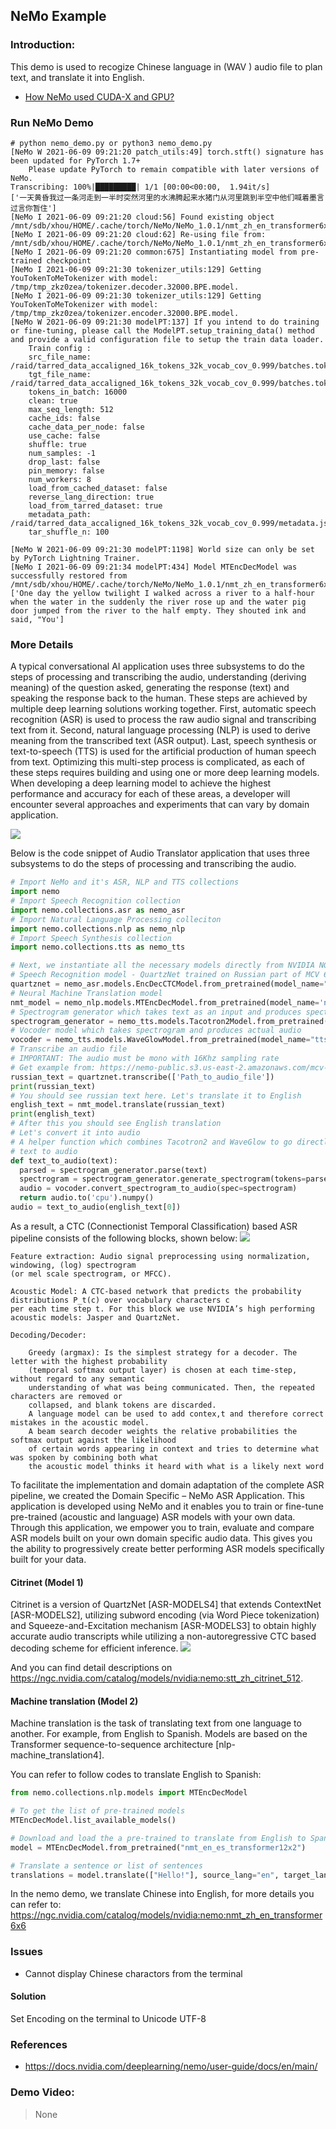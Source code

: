 ## NeMo Example
### Introduction:
This demo is used to recogize Chinese language in (WAV ) audio file to plan text, and translate it into English.

* [How NeMo used CUDA-X and GPU?](https://github.com/charleshardy/GPU-WRLinux/blob/main/3_Software/4_Toolkit_SDK/CUDA-X/README.md#how-does-nemo-toolkit-invoke-cuda-and-gpu)

### Run NeMo Demo
```
# python nemo_demo.py or python3 nemo_demo.py
[NeMo W 2021-06-09 09:21:20 patch_utils:49] torch.stft() signature has been updated for PyTorch 1.7+
    Please update PyTorch to remain compatible with later versions of NeMo.
Transcribing: 100%|█████████| 1/1 [00:00<00:00,  1.94it/s]
['一天黄昏我过一条河走到一半时突然河里的水沸腾起来水猪门从河里跳到半空中他们喊着墨言过言你暂住']
[NeMo I 2021-06-09 09:21:20 cloud:56] Found existing object /mnt/sdb/xhou/HOME/.cache/torch/NeMo/NeMo_1.0.1/nmt_zh_en_transformer6x6/eff3792e6f4420ba83436be889e92d79/nmt_zh_en_transformer6x6.nemo.
[NeMo I 2021-06-09 09:21:20 cloud:62] Re-using file from: /mnt/sdb/xhou/HOME/.cache/torch/NeMo/NeMo_1.0.1/nmt_zh_en_transformer6x6/eff3792e6f4420ba83436be889e92d79/nmt_zh_en_transformer6x6.nemo
[NeMo I 2021-06-09 09:21:20 common:675] Instantiating model from pre-trained checkpoint
[NeMo I 2021-06-09 09:21:30 tokenizer_utils:129] Getting YouTokenToMeTokenizer with model: /tmp/tmp_zkz0zea/tokenizer.decoder.32000.BPE.model.
[NeMo I 2021-06-09 09:21:30 tokenizer_utils:129] Getting YouTokenToMeTokenizer with model: /tmp/tmp_zkz0zea/tokenizer.encoder.32000.BPE.model.
[NeMo W 2021-06-09 09:21:30 modelPT:137] If you intend to do training or fine-tuning, please call the ModelPT.setup_training_data() method and provide a valid configuration file to setup the train data loader.
    Train config : 
    src_file_name: /raid/tarred_data_accaligned_16k_tokens_32k_vocab_cov_0.999/batches.tokens.16000._OP_1..144_CL_.tar
    tgt_file_name: /raid/tarred_data_accaligned_16k_tokens_32k_vocab_cov_0.999/batches.tokens.16000._OP_1..144_CL_.tar
    tokens_in_batch: 16000
    clean: true
    max_seq_length: 512
    cache_ids: false
    cache_data_per_node: false
    use_cache: false
    shuffle: true
    num_samples: -1
    drop_last: false
    pin_memory: false
    num_workers: 8
    load_from_cached_dataset: false
    reverse_lang_direction: true
    load_from_tarred_dataset: true
    metadata_path: /raid/tarred_data_accaligned_16k_tokens_32k_vocab_cov_0.999/metadata.json
    tar_shuffle_n: 100
    
[NeMo W 2021-06-09 09:21:30 modelPT:1198] World size can only be set by PyTorch Lightning Trainer.
[NeMo I 2021-06-09 09:21:34 modelPT:434] Model MTEncDecModel was successfully restored from /mnt/sdb/xhou/HOME/.cache/torch/NeMo/NeMo_1.0.1/nmt_zh_en_transformer6x6/eff3792e6f4420ba83436be889e92d79/nmt_zh_en_transformer6x6.nemo.
['One day the yellow twilight I walked across a river to a half-hour when the water in the suddenly the river rose up and the water pig door jumped from the river to the half empty. They shouted ink and said, "You']
```
### More Details

A typical conversational AI application uses three subsystems to do the steps of processing and transcribing the audio, understanding (deriving meaning) of the question asked, generating the response (text) and speaking the response back to the human. These steps are achieved by multiple deep learning solutions working together. First, automatic speech recognition (ASR) is used to process the raw audio signal and transcribing text from it. Second, natural language processing (NLP) is used to derive meaning from the transcribed text (ASR output). Last, speech synthesis or text-to-speech (TTS) is used for the artificial production of human speech from text. Optimizing this multi-step process is complicated, as each of these steps requires building and using one or more deep learning models. When developing a deep learning model to achieve the highest performance and accuracy for each of these areas, a developer will encounter several approaches and experiments that can vary by domain application.

<img src="https://developer-blogs.nvidia.com/wp-content/uploads/2019/12/Conversation_AI_Workflow_v02-625x275.png">

Below is the code snippet of Audio Translator application that uses three subsystems to do the steps of processing and transcribing the audio.
```python
# Import NeMo and it's ASR, NLP and TTS collections
import nemo
# Import Speech Recognition collection
import nemo.collections.asr as nemo_asr
# Import Natural Language Processing colleciton
import nemo.collections.nlp as nemo_nlp
# Import Speech Synthesis collection
import nemo.collections.tts as nemo_tts

# Next, we instantiate all the necessary models directly from NVIDIA NGC
# Speech Recognition model - QuartzNet trained on Russian part of MCV 6.0
quartznet = nemo_asr.models.EncDecCTCModel.from_pretrained(model_name="stt_ru_quartznet15x5").cuda()
# Neural Machine Translation model
nmt_model = nemo_nlp.models.MTEncDecModel.from_pretrained(model_name='nmt_ru_en_transformer6x6').cuda()
# Spectrogram generator which takes text as an input and produces spectrogram
spectrogram_generator = nemo_tts.models.Tacotron2Model.from_pretrained(model_name="tts_en_tacotron2").cuda()
# Vocoder model which takes spectrogram and produces actual audio
vocoder = nemo_tts.models.WaveGlowModel.from_pretrained(model_name="tts_waveglow_88m").cuda()
# Transcribe an audio file
# IMPORTANT: The audio must be mono with 16Khz sampling rate
# Get example from: https://nemo-public.s3.us-east-2.amazonaws.com/mcv-samples-ru/common_voice_ru_19034087.wav
russian_text = quartznet.transcribe(['Path_to_audio_file'])
print(russian_text)
# You should see russian text here. Let's translate it to English
english_text = nmt_model.translate(russian_text)
print(english_text)
# After this you should see English translation
# Let's convert it into audio
# A helper function which combines Tacotron2 and WaveGlow to go directly from
# text to audio
def text_to_audio(text):
  parsed = spectrogram_generator.parse(text)
  spectrogram = spectrogram_generator.generate_spectrogram(tokens=parsed)
  audio = vocoder.convert_spectrogram_to_audio(spec=spectrogram)
  return audio.to('cpu').numpy()
audio = text_to_audio(english_text[0])
```
As a result, a CTC (Connectionist Temporal Classification) based ASR pipeline consists of the following blocks, shown below:
<img src="https://developer-blogs.nvidia.com/wp-content/uploads/2019/12/ASR-Pipeline-1.png">
```
Feature extraction: Audio signal preprocessing using normalization, windowing, (log) spectrogram 
(or mel scale spectrogram, or MFCC).
```
```
Acoustic Model: A CTC-based network that predicts the probability distributions P_t(c) over vocabulary characters c 
per each time step t. For this block we use NVIDIA’s high performing acoustic models: Jasper and QuartzNet.
```
```
Decoding/Decoder:

    Greedy (argmax): Is the simplest strategy for a decoder. The letter with the highest probability
    (temporal softmax output layer) is chosen at each time-step, without regard to any semantic 
    understanding of what was being communicated. Then, the repeated characters are removed or 
    collapsed, and blank tokens are discarded.
    A language model can be used to add contex,t and therefore correct mistakes in the acoustic model.  
    A beam search decoder weights the relative probabilities the softmax output against the likelihood 
    of certain words appearing in context and tries to determine what was spoken by combining both what 
    the acoustic model thinks it heard with what is a likely next word
```
To facilitate the implementation and domain adaptation of the complete ASR pipeline, we created the Domain Specific – NeMo ASR Application. This application is developed using NeMo and it enables you to train or fine-tune pre-trained (acoustic and language) ASR models with your own data. Through this application, we empower you to train, evaluate and compare ASR models built on your own domain specific audio data. This gives you the ability to progressively create better performing ASR models specifically built for your data.

#### Citrinet (Model 1)
Citrinet is a version of QuartzNet [ASR-MODELS4] that extends ContextNet [ASR-MODELS2], utilizing subword encoding (via Word Piece tokenization) and Squeeze-and-Excitation mechanism [ASR-MODELS3] to obtain highly accurate audio transcripts while utilizing a non-autoregressive CTC based decoding scheme for efficient inference.
<img src="https://docs.nvidia.com/deeplearning/nemo/user-guide/docs/en/main/_images/citrinet_vertical.png">

And you can find detail descriptions on https://ngc.nvidia.com/catalog/models/nvidia:nemo:stt_zh_citrinet_512.

#### Machine translation (Model 2)

Machine translation is the task of translating text from one language to another. For example, from English to Spanish. Models are based on the Transformer sequence-to-sequence architecture [nlp-machine_translation4].

You can refer to follow codes to translate English to Spanish:
```python
from nemo.collections.nlp.models import MTEncDecModel

# To get the list of pre-trained models
MTEncDecModel.list_available_models()

# Download and load the a pre-trained to translate from English to Spanish
model = MTEncDecModel.from_pretrained("nmt_en_es_transformer12x2")

# Translate a sentence or list of sentences
translations = model.translate(["Hello!"], source_lang="en", target_lang="es")
```
In the nemo demo, we translate Chinese into English, for more details you can refer to:
https://ngc.nvidia.com/catalog/models/nvidia:nemo:nmt_zh_en_transformer6x6

### Issues
* Cannot display Chinese charactors from the terminal
#### Solution
Set Encoding on the terminal to Unicode UTF-8

### References
* https://docs.nvidia.com/deeplearning/nemo/user-guide/docs/en/main/


### Demo Video:
> None
